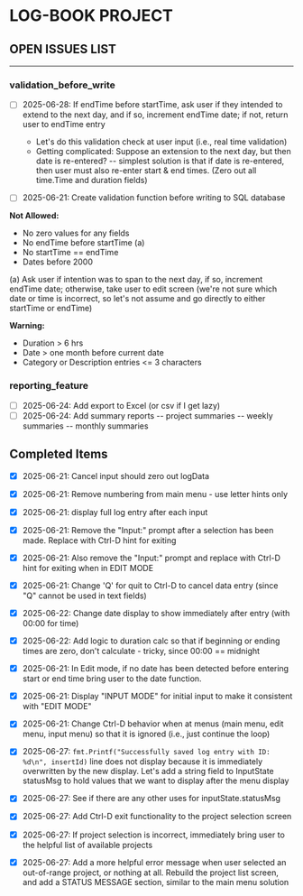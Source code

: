 # LOG-BOOK PROJECT
## OPEN ISSUES LIST
---------------------------------------------------------------------------------------------------
### validation_before_write
- [ ] 2025-06-28: If endTime before startTime, ask user if they intended to extend to the next day,
                  and if so, increment endTime date; if not, return user to endTime entry
    - Let's do this validation check at user input (i.e., real time validation)
    - Getting complicated: Suppose an extension to the next day, but then date is re-entered?
        -- simplest solution is that if date is re-entered, then user must also re-enter start & end
        times. (Zero out all time.Time and duration fields)

- [ ] 2025-06-21: Create validation function before writing to SQL database

**Not Allowed:**
- No zero values for any fields
- No endTime before startTime (a)
- No startTime == endTime
- Dates before 2000

(a) Ask user if intention was to span to the next day, if so, increment endTime date; otherwise, take
user to edit screen (we're not sure which date or time is incorrect, so let's not assume and go
directly to either startTime or endTime)

**Warning:**
- Duration > 6 hrs
- Date > one month before current date
- Category or Description entries <= 3 characters


### reporting_feature
- [ ] 2025-06-24: Add export to Excel (or csv if I get lazy)
- [ ] 2025-06-24: Add summary reports
                    -- project summaries
                    -- weekly summaries
                    -- monthly summaries

## Completed Items
- [x] 2025-06-21: Cancel input should zero out logData

- [x] 2025-06-21: Remove numbering from main menu - use letter hints only

- [x] 2025-06-21: display full log entry after each input

- [x] 2025-06-21: Remove the "Input:" prompt after a selection has been made. Replace with Ctrl-D
                  hint for exiting

- [x] 2025-06-21: Also remove the "Input:" prompt and replace with Ctrl-D hint for exiting when in
                  EDIT MODE
- [x] 2025-06-21: Change 'Q' for quit to Ctrl-D to cancel data entry (since "Q" cannot be used in
                  text fields)

- [x] 2025-06-22: Change date display to show immediately after entry (with 00:00 for time)

- [x] 2025-06-22: Add logic to duration calc so that if beginning or ending times are zero, don't
                  calculate - tricky, since 00:00 == midnight

- [x] 2025-06-21: In Edit mode, if no date has been detected before entering start or end time
                  bring user to the date function. 

- [x] 2025-06-21: Display "INPUT MODE" for initial input to make it consistent with "EDIT MODE"

- [x] 2025-06-21: Change Ctrl-D behavior when at menus (main menu, edit menu, input menu) so that
                  it is ignored (i.e., just continue the loop)

- [x] 2025-06-27: `fmt.Printf("Successfully saved log entry with ID: %d\n", insertId)` line does
                  not display because it is immediately overwritten by the new display. Let's add
                  a string field to InputState statusMsg to hold values that we want to display
                  after the menu display 

- [x] 2025-06-27: See if there are any other uses for inputState.statusMsg

- [x] 2025-06-27: Add Ctrl-D exit functionality to the project selection screen

- [x] 2025-06-27: If project selection is incorrect, immediately bring user to the helpful list of
                  available projects

- [x] 2025-06-27: Add a more helpful error message when user selected an out-of-range project, or
                  nothing at all. Rebuild the project list screen, and add a STATUS MESSAGE
                  section, similar to the main menu solution

